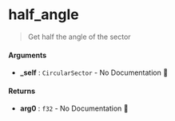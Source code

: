 # half\_angle

>  Get half the angle of the sector

#### Arguments

- **\_self** : `CircularSector` \- No Documentation 🚧

#### Returns

- **arg0** : `f32` \- No Documentation 🚧